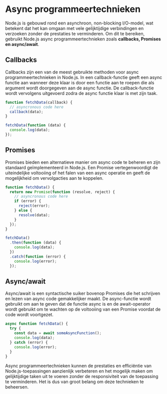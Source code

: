 # Async programmeertechnieken

Node.js is gebouwd rond een asynchroon, non-blocking I/O-model, wat betekent dat het kan omgaan met vele gelijktijdige verbindingen en verzoeken zonder de prestaties te verminderen. Om dit te bereiken, gebruikt Node.js async programmeertechnieken zoals **callbacks, Promises en async/await**.

## Callbacks

Callbacks zijn een van de meest gebruikte methoden voor async programmeertechnieken in Node.js. In een callback-functie geeft een async functie aan wanneer deze klaar is door een functie aan te roepen die als argument wordt doorgegeven aan de async functie. De callback-functie wordt vervolgens uitgevoerd zodra de async functie klaar is met zijn taak.

```javascript
function fetchData(callback) {
  // asyncronous code here
  callback(data);
}

fetchData(function (data) {
  console.log(data);
});
```

## Promises

Promises bieden een alternatieve manier om async code te beheren en zijn standaard geïmplementeerd in Node.js. Een Promise vertegenwoordigt de uiteindelijke voltooiing of het falen van een async operatie en geeft de mogelijkheid om vervolgacties aan te koppelen.

```javascript
function fetchData() {
  return new Promise(function (resolve, reject) {
    // asyncronous code here
    if (error) {
      reject(error);
    } else {
      resolve(data);
    }
  });
}

fetchData()
  .then(function (data) {
    console.log(data);
  })
  .catch(function (error) {
    console.log(error);
  });
```

## Async/await

Async/await is een syntactische suiker bovenop Promises die het schrijven en lezen van async code gemakkelijker maakt. De async-functie wordt gebruikt om aan te geven dat de functie async is en de await-operator wordt gebruikt om te wachten op de voltooiing van een Promise voordat de code wordt voortgezet.

```javascript
async function fetchData() {
  try {
    const data = await someAsyncFunction();
    console.log(data);
  } catch (error) {
    console.log(error);
  }
}
```

Async programmeertechnieken kunnen de prestaties en efficiëntie van Node.js-toepassingen aanzienlijk verbeteren en het mogelijk maken om gelijktijdige taken uit te voeren zonder de responsiviteit van de toepassing te verminderen. Het is dus van groot belang om deze technieken te beheersen.
